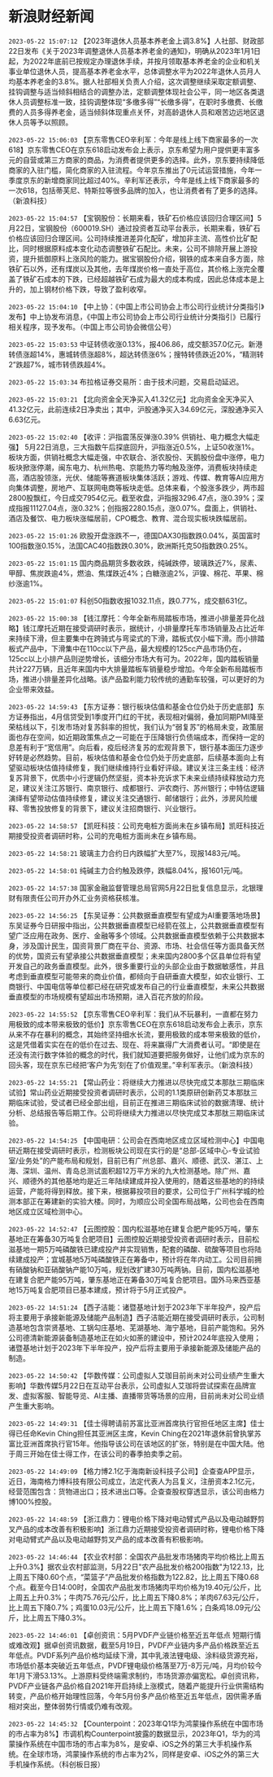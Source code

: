 # 新浪财经新闻
`2023-05-22 15:07:12` 【2023年退休人员基本养老金上调3.8%】人社部、财政部22日发布《关于2023年调整退休人员基本养老金的通知》，明确从2023年1月1日起，为2022年底前已按规定办理退休手续，并按月领取基本养老金的企业和机关事业单位退休人员，提高基本养老金水平，总体调整水平为2022年退休人员月人均基本养老金的3.8%。据人社部相关负责人介绍，这次调整继续采取定额调整、挂钩调整与适当倾斜相结合的调整办法，定额调整体现社会公平，同一地区各类退休人员调整标准一致，挂钩调整体现“多缴多得”“长缴多得”，在职时多缴费、长缴费的人员多得养老金，适当倾斜体现重点关怀，对高龄退休人员和艰苦边远地区退休人员等予以照顾。

`2023-05-22 15:06:03` 【京东零售CEO辛利军：今年是线上线下商家最多的一次618】京东零售CEO在京东618启动发布会上表示，京东希望为用户提供更丰富多元的自营或第三方商家的商品，为消费者提供更多的选择。此外，京东要持续降低商家的入驻门槛，简化商家的入驻流程。今年京东推出了0元试运营措施，今年一季度京东的新增商家同比超过40%。辛利军还表示，今年是线上线下商家最多的一次618，包括蒂芙尼、特斯拉等很多品牌的加入，也让消费者有了更多的选择。（新浪科技）

`2023-05-22 15:04:57` 【宝钢股份：长期来看，铁矿石价格应该回归合理区间】5月22日，宝钢股份（600019.SH）通过投资者互动平台表示，长期来看，铁矿石价格应该回归合理区间。公司持续推进差异化配矿，增加非主流、高性价比矿配比，同时根据原料成本变化动态调整铁矿石配比。未来，公司不排除开展上游投资，提升抵御原料上涨风险的能力。据宝钢股份介绍，钢铁的成本来自多方面，除铁矿石以外，还有煤炭以及其他，去年煤炭价格一直处于高位，其价格上涨完全覆盖了铁矿石成本的下跌，已经超越铁矿石成为最大的成本构成，因此总体成本是上升的，加上钢材价格下跌，导致了盈利收窄。

`2023-05-22 15:04:10` 【中上协：《中国上市公司协会上市公司行业统计分类指引》发布】中上协发布消息，《中国上市公司协会上市公司行业统计分类指引》已履行相关程序，现予发布。（中国上市公司协会微信公号）

`2023-05-22 15:03:53` 中证转债收涨0.13%，报406.86，成交额357.0亿元。新港转债涨超14%，惠城转债涨超8%，超达转债涨6%；搜特转债跌近20%，“精测转2”跌超7%，城市转债跌超4%。

`2023-05-22 15:03:34` 布拉格证券交易所：由于技术问题，交易启动延迟。

`2023-05-22 15:03:21` 【北向资金全天净买入41.32亿元】北向资金全天净买入41.32亿元，此前连续2日净卖出；其中，沪股通净买入34.69亿元，深股通净买入6.63亿元。

`2023-05-22 15:02:40` 【收评：沪指震荡反弹涨0.39% 供销社、电力概念大幅走强】 5月22日消息，三大指数午后探底回升，沪指涨近0.5%，上证50收涨1%。板块方面，供销社概念大幅走强，中农联合、浙农股份、天鹅股份盘中涨停，电力板块掀涨停潮，闽东电力、杭州热电、京能热力等均触及涨停，消费板块持续走高，酒店股领涨，光伏、储能等赛道板块集体活跃；游戏、传媒、教育等AI应用方向集体调整，房地产、互联网电商等板块走低。总体来看，个股涨多跌少，两市超2800股飘红，今日成交7954亿元。截至收盘，沪指报3296.47点，涨0.39%；深成指报11127.04点，涨0.32%；创指报2280.15点，涨0.07%。盘面上，供销社、酒店及餐饮、电力板块涨幅居前，CPO概念、教育、混合现实板块跌幅居前。

`2023-05-22 15:01:26` 欧股开盘涨跌不一，德国DAX30指数跌0.04%，英国富时100指数涨0.15%，法国CAC40指数跌0.30%，欧洲斯托克50指数跌0.25%。

`2023-05-22 15:01:15` 国内商品期货多数收跌，纯碱跌停，玻璃跌近7%，尿素、甲醇、焦炭跌逾4%，燃油、焦煤跌近4%；白糖涨逾2%，沪镍、棉花、苹果、棉纱涨逾1%。

`2023-05-22 15:01:07` 科创50指数收报1032.11点，跌0.77%，成交额631亿。

`2023-05-22 15:00:38` 【钱江摩托：今年全新布局踏板市场，推进小排量差异化战略】钱江摩托近期在接受调研时表示，据统计，小排量摩托车市场销量及占比近年来持续下滑，但主要集中在跨骑式与弯梁式的下滑，踏板式仅小幅下滑。而小排踏板式产品中，下滑集中在110cc以下产品，最大规模的125cc产品市场仍在，125cc以上小排产品则逆势增长，该细分市场大有可为。2022年，国内踏板销量共计227万辆，且近年来国内中大排量踏板车销量稳步增加。今年全新布局踏板市场，推进小排量差异化战略。该产品盈利能力较传统的通勤车较强，可以更好的为企业带来效益。

`2023-05-22 14:59:43` 【东方证券：银行板块估值和基金仓位仍处于历史底部】东方证券指出，4月信贷受到1季度开门红的干扰，表现相对偏弱，叠加同期PMI降至荣枯线以下，引发市场对复苏斜率的担忧，我们认为“弱复苏”的格局未变，政策层面也存在空间，如近期政策焦点之一可能在于压降银行负债端成本，而保持一定的息差有利于“宽信用”。向后看，疫后经济复苏的宏观背景下，银行基本面压力逐步好转是必然趋势。目前，板块估值和基金仓位仍处于历史底部，后续基本面向上有望驱动板块估值持续修复，我们继续维持行业看好评级。建议关注三条主线：经济复苏背景下，优质中小行逻辑仍然坚挺，资本补充诉求下未来业绩持续释放动力充足，建议关注江苏银行、南京银行、成都银行、沪农商行、苏州银行；中特估逻辑演绎有望带动估值持续修复，建议关注交通银行、邮储银行；此外，涉房风险缓释、零售投放修复的背景下，建议关注招商银行、兴业银行。

`2023-05-22 14:58:57` 【凯旺科技：公司充电桩方面尚未在乡镇布局】凯旺科技近期接受投资者调研时称，公司的充电桩方面尚未在乡镇布局。

`2023-05-22 14:58:21` 玻璃主力合约日内跌幅扩大至7%，现报1483元/吨。

`2023-05-22 14:58:01` 纯碱主力合约触及跌停，跌幅8.04%，报1601元/吨。

`2023-05-22 14:57:38` 国家金融监督管理总局官网5月22日批复信息显示，北银理财有限责任公司开办外汇业务资格获核准。

`2023-05-22 14:56:25` 【东吴证券：公共数据垂直模型有望成为AI重要落地场景】东吴证券今日研报中指出，公共数据垂直模型已经箭在弦上，公共数据垂直模型有望广泛应用在政务、医疗、金融等多个领域。公共数据垂直模型依赖于公共数据本身，涉及国计民生，国资背景厂商在平台、资源、市场、社会信任等方面具备天然的优势，国资云有望承接公共数据垂直模型；未来国内2800多个区县单位将有望开发自己的政务垂直模型。此外，很多重要行业的头部企业由于数据敏感性，并且考虑到垂直模型可能带来的商业价值，都倾向于自研垂直大模型，如农业银行、工商银行、中国电信等单位都已经在研究或发布自己的行业垂直模型，未来公共数据垂直模型的市场规模有望超出市场预期，进入百花齐放的阶段。

`2023-05-22 14:55:52` 【京东零售CEO辛利军：我们从不玩暴利，一直都在努力用极致的成本带来极致的低价】京东零售CEO在京东618启动发布会上表示，京东从来不存在暴利的概念，其始终坚持细水长流，要用极致的成本带来极致的低价，这是凭借着实实在在的低价在过去、现在、将来赢得广大消费者认可。“即使是在还没有流行数字体验的概念的时代，我们就知道要把服务做好，让他们成为京东的回头客，现在京东已经把‘客户为先’刻在了价值观里。”辛利军表示。（新浪科技）

`2023-05-22 14:55:21` 【常山药业：将继续大力推进以尽快完成艾本那肽三期临床试验】常山药业近期接受投资者调研时表示，公司的1.1类原研创新药艾本那肽三期临床试验，受试者已经全部出组，目前正在推进三期临床试验的数据清理、统计分析、总结报告等后期工作。公司将继续大力推进以尽快完成艾本那肽三期临床试验。

`2023-05-22 14:54:25` 【中国电研：公司会在西南地区成立区域检测中心】中国电研近期在接受调研时表示，检测板块公司现在实行的是“总部-区域中心-专业试验室/业务处”的产能布局和规划，目前已有广州总部、嘉兴、顺德、武汉、湛江、上海、深圳、温州、青岛总测试面积超12万平方米的九大检测基地。除广州、嘉兴、顺德外的其他基地均是近三年陆续建成并投入使用的，随着这些基地的的持续运营，产能将得到释放。接下来，根据募投项目的要求，公司位于广州科学城的检测本部正在筹建新的实验大楼。同时，为顺应公司全国布局战略，公司也会在西南地区成立区域检测中心。

`2023-05-22 14:52:47` 【云图控股：国内松滋基地在建复合肥产能95万吨，肇东基地正在筹备30万吨复合肥项目】云图控股近期接受投资者调研时表示，目前松滋基地一期5万吨磷酸铁已建成投产并实现销售，配套的磷酸、硫酸等项目也将陆续建成投产；宜城基地5万吨磷酸铁正在筹备中，预计将在年内动工。公司目前拥有硝酸钠和亚硝酸钠产能10万吨，规划改扩建30万吨两钠。目前，国内松滋基地在建复合肥产能95万吨，肇东基地正在筹备30万吨复合肥项目。国外马来西亚基地15万吨复合肥项目已基本建成，预计将于5月正式投产。

`2023-05-22 14:51:24` 【西子洁能：诸暨基地计划于2023年下半年投产，投产后将主要用于承接新能源及储能产品制造】西子洁能近期在接受调研时表示，公司制造基地包含崇贤基地、工锅勾庄基地、芜湖基地、海宁基地，目前产能饱和。另外公司德清新能源装备制造基地正在如火如荼的建设中，预计2024年底投入使用；诸暨基地计划于2023年下半年投产，投产后将主要用于承接新能源及储能产品的制造。

`2023-05-22 14:50:42` 【华数传媒：公司虚拟人艾珈目前尚未对公司业绩产生重大影响】华数传媒5月22日在互动平台表示，公司虚拟人艾珈将尝试探索在品牌宣发、虚拟客服、智能导览、AI主播、直播带货等场景的应用，目前尚未对公司业绩产生重大影响。

`2023-05-22 14:49:31` 【佳士得聘请前苏富比亚洲首席执行官担任地区主席】佳士得已任命Kevin Ching担任其亚洲区主席，Kevin Ching在2021年退休前曾执掌苏富比亚洲首席执行官15年。他指导该公司在该地区的扩张，特别是在中国大陆。他于周三开始在佳士得工作，在该公司的春季拍卖季之前。

`2023-05-22 14:49:09` 【格力博2.1亿于海南新设科技子公司】企查查APP显示，近日，海南格力博科技有限公司成立，法定代表人为吕复义，注册资本2.1亿元，经营范围包含：货物进出口；技术进出口等。企查查股权穿透显示，该公司由格力博100%控股。

`2023-05-22 14:48:59` 【浙江鼎力：锂电价格下降对电动臂式产品以及电动越野剪叉产品的成本改善有积极影响】浙江鼎力近期接受投资者调研时称，锂电价格下降对电动臂式产品以及电动越野剪叉产品的成本改善有积极影响。

`2023-05-22 14:46:44` 【农业农村部：全国农产品批发市场猪肉平均价格比上周五上升0.3%】据农业农村部监测，5月22日"农产品批发价格200指数"为122.13，比上周五下降0.60个点，“菜篮子”产品批发价格指数为122.82，比上周五下降0.68个点。截至今日14:00时，全国农产品批发市场猪肉平均价格为19.40元/公斤，比上周五上升0.3%；牛肉75.76元/公斤，比上周五下降0.8%；羊肉67.63元/公斤，比上周五下降0.7%；鸡蛋10.03元/公斤，比上周五下降1.6%；白条鸡18.09元/公斤，比上周五下降0.3%。

`2023-05-22 14:46:01` 【卓创资讯：5月PVDF产业链价格至近五年低点 短期行情或难改观】据卓创资讯数据，截至5月19日，PVDF产业链内多产品价格跌至近五年低点。PVDF系列产品价格均延续下滑，其中乳液法锂电级、涂料级货源充裕，市场低价基本突破近五年低点，PVDF锂电级价格落至7万-8万元/吨，月均价较今年1月下滑53.13%。上游原料受终端需求制约，市场货源亦偏宽松。卓创资讯称，PVDF产业链各产品价格自2021年开启持续上涨模式，随着产能提升行业供需结构转变，产品价格开始理性回落，今年5月份多产品价格至近五年低点，因供需矛盾相对突出，整体弱势行情或仍难有改观。

`2023-05-22 14:45:32` 【Counterpoint：2023年Q1华为鸿蒙操作系统在中国市场的市占率为8%】市调机构Counterpoint披露的数据显示，2023年Q1，华为的鸿蒙操作系统在中国市场的市占率为8%，是安卓、iOS之外的第三大手机操作系统。在全球市场，鸿蒙操作系统的市占率为2%，同样是安卓、iOS之外的第三大手机操作系统。（科创板日报）

